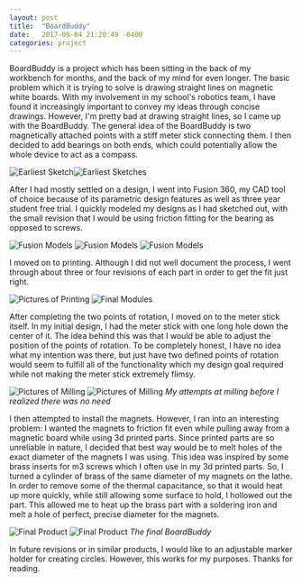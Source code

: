 ```yaml
---
layout: post
title:  "BoardBuddy"
date:   2017-09-04 21:20:49 -0400
categories: project
---
```

  BoardBuddy is a project which has been sitting in the back of my workbench for months, and the back of my mind for even longer.  The basic problem which it is trying to solve is drawing straight lines on magnetic white boards.  With my involvement in my school's robotics team, I have found it increasingly important to convey my ideas through concise drawings.  However, I'm pretty bad at drawing straight lines, so I came up with the BoardBuddy.  The general idea of the BoardBuddy is two magnetically attached points with a stiff meter stick connecting them.  I then decided to add bearings on both ends, which could potentially allow the whole device to act as a compass.

  ![Earliest Sketch](/assets/images/BoardBuddy/Sketch1.JPG)![Earliest Sketches](/assets/images/BoardBuddy/Sketch2.JPG)

  After I had mostly settled on a design, I went into Fusion 360, my CAD tool of choice because of its parametric design features as well as three year student free trial.  I quickly modeled my designs as I had sketched out, with the small revision that I would be using friction fitting for the bearing as opposed to screws.

  ![Fusion Models](/assets/images/BoardBuddy/BoardBuddyCentral.png)
  ![Fusion Models](/assets/images/BoardBuddy/BoardBuddyAxis.png)
  ![Fusion Models](/assets/images/BoardBuddy/BoardBuddyScrew.png)

  I moved on to printing.  Although I did not well document the process, I went through about three or four revisions of each part in order to get the fit just right.

  ![Pictures of Printing](/assets/images/BoardBuddy/PostPrint.JPG)
  ![Final Modules](/assets/images/BoardBuddy/Single.JPG)

  After completing the two points of rotation, I moved on to the meter stick itself.  In my initial design, I had the meter stick with one long hole down the center of it. The idea behind this was that I would be able to adjust the position of the points of rotation.  To be completely honest, I have no idea what my intention was there, but just have two defined points of rotation would seem to fulfill all of the functionality which my design goal required while not making the meter stick extremely flimsy.

  ![Pictures of Milling](/assets/images/BoardBuddy/MeterStick.JPG)
  ![Pictures of Milling](/assets/images/BoardBuddy/Milling.JPG)
  *My attempts at milling before I realized there was no need*

  I then attempted to install the magnets.  However, I ran into an interesting problem: I wanted the magnets to friction fit even while pulling away from a magnetic board while using 3d printed parts.  Since printed parts are so unreliable in nature, I decided that best way would be to melt holes of the exact diameter of the magnets I was using.  This idea was inspired by some brass inserts for m3 screws which I often use in my 3d printed parts.  So, I turned a cylinder of brass of the same diameter of my magnets on the lathe.  In order to remove some of the thermal capacitance, so that it would heat up more quickly, while still allowing some surface to hold, I hollowed out the part.  This allowed me to heat up the brass part with a soldering iron and melt a hole of perfect, precise diameter for the magnets.

  ![Final Product](/assets/images/BoardBuddy/BBuddyFinal.JPG)
  ![Final Product](/assets/images/BoardBuddy/OneAxis.JPG)
  *The final BoardBuddy*

  In future revisions or in similar products, I would like to an adjustable marker holder for creating circles.  However, this works for my purposes.  Thanks for reading.
